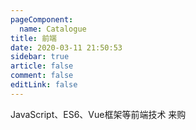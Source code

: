```yaml
---
pageComponent: 
  name: Catalogue
title: 前端
date: 2020-03-11 21:50:53
sidebar: true
article: false
comment: false
editLink: false
---
```

JavaScript、ES6、Vue框架等前端技术 来购
